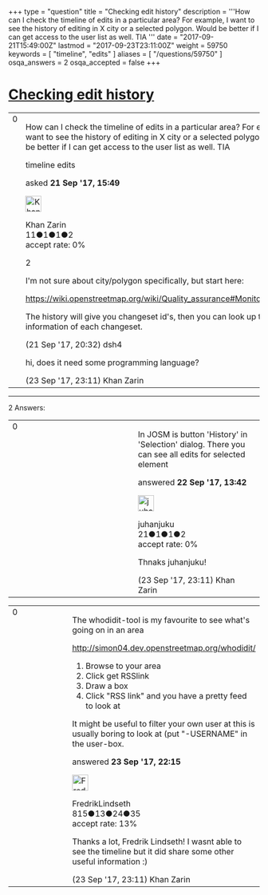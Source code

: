+++
type = "question"
title = "Checking edit history"
description = '''How can I check the timeline of edits in a particular area? For example, I want to see the history of editing in X city or a selected polygon. Would be better if I can get access to the user list as well. TIA '''
date = "2017-09-21T15:49:00Z"
lastmod = "2017-09-23T23:11:00Z"
weight = 59750
keywords = [ "timeline", "edits" ]
aliases = [ "/questions/59750" ]
osqa_answers = 2
osqa_accepted = false
+++

<div class="headNormal">

# [Checking edit history](/questions/59750/checking-edit-history)

</div>

<div id="main-body">

<div id="askform">

<table id="question-table" style="width:100%;">
<colgroup>
<col style="width: 50%" />
<col style="width: 50%" />
</colgroup>
<tbody>
<tr>
<td style="width: 30px; vertical-align: top"><div class="vote-buttons">
<span id="post-59750-upvote" class="ajax-command post-vote up" rel="nofollow" title="I like this post (click again to cancel)"> </span>
<div id="post-59750-score" class="post-score" title="current number of votes">
0
</div>
<span id="post-59750-downvote" class="ajax-command post-vote down" rel="nofollow" title="I dont like this post (click again to cancel)"> </span> <span id="favorite-mark" class="ajax-command favorite-mark" rel="nofollow" title="mark/unmark this question as favorite (click again to cancel)"> </span>
<div id="favorite-count" class="favorite-count">
&#10;</div>
</div></td>
<td><div id="item-right">
<div class="question-body">
<p>How can I check the timeline of edits in a particular area? For example, I want to see the history of editing in X city or a selected polygon. Would be better if I can get access to the user list as well. TIA</p>
</div>
<div id="question-tags" class="tags-container tags">
<span class="post-tag tag-link-timeline" rel="tag" title="see questions tagged &#39;timeline&#39;">timeline</span> <span class="post-tag tag-link-edits" rel="tag" title="see questions tagged &#39;edits&#39;">edits</span>
</div>
<div id="question-controls" class="post-controls">
&#10;</div>
<div class="post-update-info-container">
<div class="post-update-info post-update-info-user">
<p>asked <strong>21 Sep '17, 15:49</strong></p>
<img src="https://secure.gravatar.com/avatar/0bee42090bef5f96850aeca27ecadfb4?s=32&amp;d=identicon&amp;r=g" class="gravatar" width="32" height="32" alt="Khan%20Zarin&#39;s gravatar image" />
<p><span>Khan Zarin</span><br />
<span class="score" title="11 reputation points">11</span><span title="1 badges"><span class="badge1">●</span><span class="badgecount">1</span></span><span title="1 badges"><span class="silver">●</span><span class="badgecount">1</span></span><span title="2 badges"><span class="bronze">●</span><span class="badgecount">2</span></span><br />
<span class="accept_rate" title="Rate of the user&#39;s accepted answers">accept rate:</span> <span title="Khan Zarin has no accepted answers">0%</span></p>
</div>
</div>
<div id="comments-container-59750" class="comments-container">
<span id="59753"></span>
<div id="comment-59753" class="comment">
<div id="post-59753-score" class="comment-score">
2
</div>
<div class="comment-text">
<p>I'm not sure about city/polygon specifically, but start here:</p>
<p><a href="https://wiki.openstreetmap.org/wiki/Quality_assurance#Monitoring_Tools">https://wiki.openstreetmap.org/wiki/Quality_assurance#Monitoring_Tools</a></p>
<p>The history will give you changeset id's, then you can look up the author information of each changeset.</p>
</div>
<div id="comment-59753-info" class="comment-info">
<span class="comment-age">(21 Sep '17, 20:32)</span> <span class="comment-user userinfo">dsh4</span>
</div>
</div>
<span id="59814"></span>
<div id="comment-59814" class="comment">
<div id="post-59814-score" class="comment-score">
&#10;</div>
<div class="comment-text">
<p>hi, does it need some programming language?</p>
</div>
<div id="comment-59814-info" class="comment-info">
<span class="comment-age">(23 Sep '17, 23:11)</span> <span class="comment-user userinfo">Khan Zarin</span>
</div>
</div>
</div>
<div id="comment-tools-59750" class="comment-tools">
&#10;</div>
<div class="clear">
&#10;</div>
<div id="comment-59750-form-container" class="comment-form-container">
&#10;</div>
<div class="clear">
&#10;</div>
</div></td>
</tr>
</tbody>
</table>

------------------------------------------------------------------------

<div class="tabBar">

<span id="sort-top"></span>

<div class="headQuestions">

2 Answers:

</div>

</div>

<span id="59771"></span>

<div id="answer-container-59771" class="answer">

<table style="width:100%;">
<colgroup>
<col style="width: 50%" />
<col style="width: 50%" />
</colgroup>
<tbody>
<tr>
<td style="width: 30px; vertical-align: top"><div class="vote-buttons">
<span id="post-59771-upvote" class="ajax-command post-vote up" rel="nofollow" title="I like this post (click again to cancel)"> </span>
<div id="post-59771-score" class="post-score" title="current number of votes">
0
</div>
<span id="post-59771-downvote" class="ajax-command post-vote down" rel="nofollow" title="I dont like this post (click again to cancel)"> </span>
</div></td>
<td><div class="item-right">
<div class="answer-body">
<p>In JOSM is button 'History' in 'Selection' dialog. There you can see all edits for selected element</p>
</div>
<div class="answer-controls post-controls">
&#10;</div>
<div class="post-update-info-container">
<div class="post-update-info post-update-info-user">
<p>answered <strong>22 Sep '17, 13:42</strong></p>
<img src="https://secure.gravatar.com/avatar/a224b4a5e885199b5b2c46dee04dcd9e?s=32&amp;d=identicon&amp;r=g" class="gravatar" width="32" height="32" alt="juhanjuku&#39;s gravatar image" />
<p><span>juhanjuku</span><br />
<span class="score" title="21 reputation points">21</span><span title="1 badges"><span class="badge1">●</span><span class="badgecount">1</span></span><span title="1 badges"><span class="silver">●</span><span class="badgecount">1</span></span><span title="2 badges"><span class="bronze">●</span><span class="badgecount">2</span></span><br />
<span class="accept_rate" title="Rate of the user&#39;s accepted answers">accept rate:</span> <span title="juhanjuku has no accepted answers">0%</span></p>
</div>
</div>
<div id="comments-container-59771" class="comments-container">
<span id="59813"></span>
<div id="comment-59813" class="comment">
<div id="post-59813-score" class="comment-score">
&#10;</div>
<div class="comment-text">
<p>Thnaks juhanjuku!</p>
</div>
<div id="comment-59813-info" class="comment-info">
<span class="comment-age">(23 Sep '17, 23:11)</span> <span class="comment-user userinfo">Khan Zarin</span>
</div>
</div>
</div>
<div id="comment-tools-59771" class="comment-tools">
&#10;</div>
<div class="clear">
&#10;</div>
<div id="comment-59771-form-container" class="comment-form-container">
&#10;</div>
<div class="clear">
&#10;</div>
</div></td>
</tr>
</tbody>
</table>

</div>

<span id="59808"></span>

<div id="answer-container-59808" class="answer">

<table style="width:100%;">
<colgroup>
<col style="width: 50%" />
<col style="width: 50%" />
</colgroup>
<tbody>
<tr>
<td style="width: 30px; vertical-align: top"><div class="vote-buttons">
<span id="post-59808-upvote" class="ajax-command post-vote up" rel="nofollow" title="I like this post (click again to cancel)"> </span>
<div id="post-59808-score" class="post-score" title="current number of votes">
0
</div>
<span id="post-59808-downvote" class="ajax-command post-vote down" rel="nofollow" title="I dont like this post (click again to cancel)"> </span>
</div></td>
<td><div class="item-right">
<div class="answer-body">
<p>The whodidit-tool is my favourite to see what's going on in an area</p>
<p><a href="http://simon04.dev.openstreetmap.org/whodidit/">http://simon04.dev.openstreetmap.org/whodidit/</a></p>
<ol>
<li>Browse to your area</li>
<li>Click get RSSlink</li>
<li>Draw a box</li>
<li>Click "RSS link" and you have a pretty feed to look at</li>
</ol>
<p>It might be useful to filter your own user at this is usually boring to look at (put "-USERNAME" in the user-box.</p>
</div>
<div class="answer-controls post-controls">
&#10;</div>
<div class="post-update-info-container">
<div class="post-update-info post-update-info-user">
<p>answered <strong>23 Sep '17, 22:15</strong></p>
<img src="https://secure.gravatar.com/avatar/f882e7865ffe23339fbaa71c9f576065?s=32&amp;d=identicon&amp;r=g" class="gravatar" width="32" height="32" alt="FredrikLindseth&#39;s gravatar image" />
<p><span>FredrikLindseth</span><br />
<span class="score" title="815 reputation points">815</span><span title="13 badges"><span class="badge1">●</span><span class="badgecount">13</span></span><span title="24 badges"><span class="silver">●</span><span class="badgecount">24</span></span><span title="35 badges"><span class="bronze">●</span><span class="badgecount">35</span></span><br />
<span class="accept_rate" title="Rate of the user&#39;s accepted answers">accept rate:</span> <span title="FredrikLindseth has 2 accepted answers">13%</span></p>
</div>
</div>
<div id="comments-container-59808" class="comments-container">
<span id="59812"></span>
<div id="comment-59812" class="comment">
<div id="post-59812-score" class="comment-score">
&#10;</div>
<div class="comment-text">
<p>Thanks a lot, Fredrik Lindseth! I wasnt able to see the timeline but it did share some other useful information :)</p>
</div>
<div id="comment-59812-info" class="comment-info">
<span class="comment-age">(23 Sep '17, 23:11)</span> <span class="comment-user userinfo">Khan Zarin</span>
</div>
</div>
</div>
<div id="comment-tools-59808" class="comment-tools">
&#10;</div>
<div class="clear">
&#10;</div>
<div id="comment-59808-form-container" class="comment-form-container">
&#10;</div>
<div class="clear">
&#10;</div>
</div></td>
</tr>
</tbody>
</table>

</div>

<div class="paginator-container-left">

</div>

</div>

</div>

